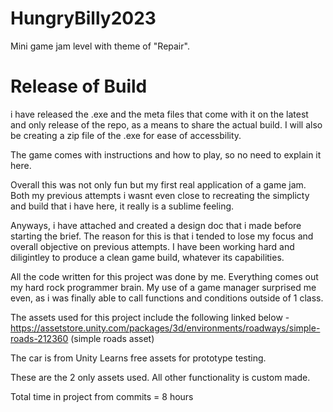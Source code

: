 # HungryBilly2023
Mini game jam level with theme of "Repair".

# Release of Build
i have released the .exe and the meta files that come with it on the latest and only release of the repo, as a means to share the actual build. I will also be creating a zip file of the .exe for ease of accessbility. 

The game comes with instructions and how to play, so no need to explain it here.

Overall this was not only fun but my first real application of a game jam. Both my previous attempts i wasnt even close to recreating the simplicty and build that i have here, it really is a sublime feeling. 

Anyways, i have attached and created a design doc that i made before starting the brief. The reason for this is that i tended to lose my focus and overall objective on previous attempts. I have been working hard and diligintley to produce a clean game build, whatever its capabilities.

All the code written for this project was done by me. Everything comes out my hard rock programmer brain. 
My use of a game manager surprised me even, as i was finally able to call functions and conditions outside of 1 class.

The assets used for this project include the following linked below -
https://assetstore.unity.com/packages/3d/environments/roadways/simple-roads-212360 (simple roads asset)

The car is from Unity Learns free assets for prototype testing. 

These are the 2 only assets used. All other functionality is custom made.

Total time in project from commits = 8 hours
